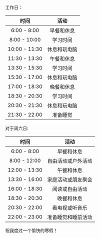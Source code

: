 工作日：

| 时间 | 活动 |
| :--: | :--: |
| 6:00 - 8:00 | 早餐和休息 |
| 8:00 - 10:00 | 学习时间 |
| 10:00 - 11:30 | 休息和玩电脑 |
| 11:30 - 13:30 | 午餐和休息 |
| 13:30 - 15:30 | 学习时间 |
| 15:30 - 17:00 | 休息和玩电脑 |
| 17:00 - 18:30 | 晚餐和休息 |
| 18:30 - 20:30 | 学习时间 |
| 20:30 - 21:30 | 休息和玩电脑 |
| 21:30 - 22:00 | 准备睡觉 |



对于周六日:

| 时间 | 活动 |
| :--: | :--: |
| 6:00 - 8:00 | 早餐和休息 |
| 8:00 - 12:00 | 自由活动或户外活动 |
| 12:00 - 13:30 | 午餐和休息 |
| 13:30 - 16:00 | 家庭活动或朋友聚会 |
| 16:00 - 18:30 | 阅读或自由活动 |
| 18:30 - 20:30 | 晚餐和休息 |
| 20:30 - 22:00 | 看电视或听音乐 |
| 22:00 - 23:00 | 准备睡觉和睡前活动 |

祝我度过一个愉快的寒假！
